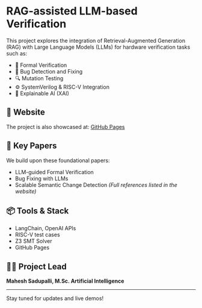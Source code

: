 # RAG-assisted LLM-based Verification

This project explores the integration of Retrieval-Augmented Generation (RAG) with Large Language Models (LLMs) for hardware verification tasks such as:

- 🧪 Formal Verification
- 🐞 Bug Detection and Fixing
- 🔍 Mutation Testing
- ⚙️ SystemVerilog & RISC-V Integration
- 🧠 Explainable AI (XAI)

## 🔗 Website
The project is also showcased at: [GitHub Pages](https://mahesh-sadupalli.github.io/RAG-LLM-based-Verification/)

## 📄 Key Papers
We build upon these foundational papers:
- LLM-guided Formal Verification
- Bug Fixing with LLMs
- Scalable Semantic Change Detection
*(Full references listed in the website)*

## 📦 Tools & Stack
- LangChain, OpenAI APIs
- RISC-V test cases
- Z3 SMT Solver
- GitHub Pages

## 👨‍🔬 Project Lead
**Mahesh Sadupalli, M.Sc. Artificial Intelligence**

---

Stay tuned for updates and live demos!
